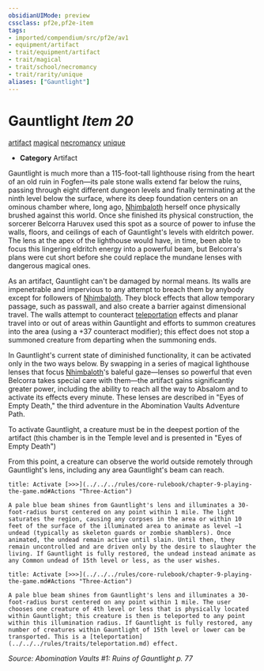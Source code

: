```yaml
---
obsidianUIMode: preview
cssclass: pf2e,pf2e-item
tags:
- imported/compendium/src/pf2e/av1
- equipment/artifact
- trait/equipment/artifact
- trait/magical
- trait/school/necromancy
- trait/rarity/unique
aliases: ["Gauntlight"]
---
```

# Gauntlight *Item 20*  
[artifact](artifact-gmg.md)  [magical](magical.md)  [necromancy](necromancy.md)  [unique](unique.md)  

- **Category** Artifact

Gauntlight is much more than a 115-foot-tall lighthouse rising from the heart of an old ruin in Fogfen—its pale stone walls extend far below the ruins, passing through eight different dungeon levels and finally terminating at the ninth level below the surface, where its deep foundation centers on an ominous chamber where, long ago, [Nhimbaloth](../../setting/deities/nhimbaloth-logm.md) herself once physically brushed against this world. Once she finished its physical construction, the sorcerer Belcorra Haruvex used this spot as a source of power to infuse the walls, floors, and ceilings of each of Gauntlight's levels with eldritch power. The lens at the apex of the lighthouse would have, in time, been able to focus this lingering eldritch energy into a powerful beam, but Belcorra's plans were cut short before she could replace the mundane lenses with dangerous magical ones.

As an artifact, Gauntlight can't be damaged by normal means. Its walls are impenetrable and impervious to any attempt to breach them by anybody except for followers of [Nhimbaloth](../../setting/deities/nhimbaloth-logm.md). They block effects that allow temporary passage, such as passwall, and also create a barrier against dimensional travel. The walls attempt to counteract [teleportation](teleportation.md) effects and planar travel into or out of areas within Gauntlight and efforts to summon creatures into the area (using a +37 counteract modifier); this effect does not stop a summoned creature from departing when the summoning ends.

In Gauntlight's current state of diminished functionality, it can be activated only in the two ways below. By swapping in a series of magical lighthouse lenses that focus [Nhimbaloth](../../setting/deities/nhimbaloth-logm.md)'s baleful gaze—lenses so powerful that even Belcorra takes special care with them—the artifact gains significantly greater power, including the ability to reach all the way to Absalom and to activate its effects every minute. These lenses are described in "Eyes of Empty Death," the third adventure in the Abomination Vaults Adventure Path.

To activate Gauntlight, a creature must be in the deepest portion of the artifact (this chamber is in the Temple level and is presented in "Eyes of Empty Death")

From this point, a creature can observe the world outside remotely through Gauntlight's lens, including any area Gauntlight's beam can reach.

```ad-embed-ability
title: Activate [>>>](../../../rules/core-rulebook/chapter-9-playing-the-game.md#Actions "Three-Action")

A pale blue beam shines from Gauntlight's lens and illuminates a 30-foot-radius burst centered on any point within 1 mile. The light saturates the region, causing any corpses in the area or within 10 feet of the surface of the illuminated area to animate as level –1 undead (typically as skeleton guards or zombie shamblers). Once animated, the undead remain active until slain. Until then, they remain uncontrolled and are driven only by the desire to slaughter the living. If Gauntlight is fully restored, the undead instead animate as any Common undead of 15th level or less, as the user wishes.
```

```ad-embed-ability
title: Activate [>>>](../../../rules/core-rulebook/chapter-9-playing-the-game.md#Actions "Three-Action")

A pale blue beam shines from Gauntlight's lens and illuminates a 30-foot-radius burst centered on any point within 1 mile. The user chooses one creature of 4th level or less that is physically located within Gauntlight; this creature is then is teleported to any point within this illumination radius. If Gauntlight is fully restored, any number of creatures within Gauntlight of 15th level or lower can be transported. This is a [teleportation](../../../rules/traits/teleportation.md) effect.
```

*Source: Abomination Vaults #1: Ruins of Gauntlight p. 77*
